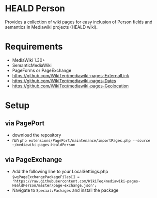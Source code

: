 # HEALD Person

Provides a collection of wiki pages for easy inclusion of Person fields and semantics in Mediawiki projects (HEALD wiki).

# Requirements

* MediaWiki 1.30+
* SemanticMediaWiki
* PageForms or PageExchange
* https://github.com/WikiTeq/mediawiki-pages-ExternalLink
* https://github.com/WikiTeq/mediawiki-pages-Dates
* https://github.com/WikiTeq/mediawiki-pages-Geolocation

# Setup

## via PagePort 

* download the repository
* run `php extensions/PagePort/maintenance/importPages.php --source ~/mediawiki-pages-HealdPerson`

## via PageExchange

* Add the following line to your LocalSettings.php `$wgPageExchangePackageFiles[] = 'https://raw.githubusercontent.com/WikiTeq/mediawiki-pages-HealdPerson/master/page-exchange.json';`
* Navigate to `Special:Packages` and install the package
